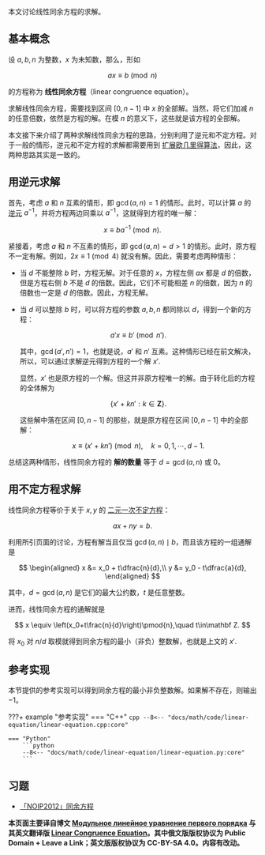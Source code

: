 本文讨论线性同余方程的求解。

## 基本概念

设 $a,b,n$ 为整数，$x$ 为未知数，那么，形如

$$
ax\equiv b\pmod n
$$

的方程称为 **线性同余方程**（linear congruence equation）。

求解线性同余方程，需要找到区间 $[0,n-1]$ 中 $x$ 的全部解。当然，将它们加减 $n$ 的任意倍数，依然是方程的解。在模 $n$ 的意义下，这些就是该方程的全部解。

本文接下来介绍了两种求解线性同余方程的思路，分别利用了逆元和不定方程。对于一般的情形，逆元和不定方程的求解都需要用到 [扩展欧几里得算法](./gcd.md#扩展欧几里得算法)，因此，这两种思路其实是一致的。

## 用逆元求解

首先，考虑 $a$ 和 $n$ 互素的情形，即 $\gcd(a,n)=1$ 的情形。此时，可以计算 $a$ 的 [逆元](./inverse.md)  $a^{-1}$，并将方程两边同乘以 $a^{-1}$，这就得到方程的唯一解：

$$
x \equiv ba^{-1} \pmod n.
$$

紧接着，考虑 $a$ 和 $n$ 不互素的情形，即 $\gcd(a,n)=d>1$ 的情形。此时，原方程不一定有解。例如，$2x\equiv 1\pmod 4$ 就没有解。因此，需要考虑两种情形：

-   当 $d$ 不能整除 $b$ 时，方程无解。对于任意的 $x$，方程左侧 $ax$ 都是 $d$ 的倍数，但是方程右侧 $b$ 不是 $d$ 的倍数。因此，它们不可能相差 $n$ 的倍数，因为 $n$ 的倍数也一定是 $d$ 的倍数。因此，方程无解。

-   当 $d$ 可以整除 $b$ 时，可以将方程的参数 $a,b,n$ 都同除以 $d$，得到一个新的方程：

    $$
    a'x \equiv b'\pmod{n'}.
    $$
    
    其中，$\gcd(a',n')=1$，也就是说，$a'$ 和 $n'$ 互素。这种情形已经在前文解决，所以，可以通过求解逆元得到方程的一个解 $x'$.
    
    显然，$x'$ 也是原方程的一个解。但这并非原方程唯一的解。由于转化后的方程的全体解为
    
    $$
    \{x' + kn' : k\in\mathbf Z\}.
    $$
    
    这些解中落在区间 $[0,n-1]$ 的那些，就是原方程在区间 $[0,n-1]$ 中的全部解：
    
    $$
    x \equiv (x' + kn')\pmod{n},\quad k = 0, 1, \cdots, d-1.
    $$

总结这两种情形，线性同余方程的 **解的数量** 等于 $d=\gcd(a,n)$ 或 $0$。

## 用不定方程求解

线性同余方程等价于关于 $x,y$ 的 [二元一次不定方程](./bezouts.md#两个变量的情形)：

$$
ax + ny = b.
$$

利用所引页面的讨论，方程有解当且仅当 $\gcd(a,n)\mid b$，而且该方程的一组通解是

$$
\begin{aligned}
x &= x_0 + t\dfrac{n}{d},\\
y &= y_0 - t\dfrac{a}{d},
\end{aligned}
$$

其中，$d=\gcd(a,n)$ 是它们的最大公约数，$t$ 是任意整数。

进而，线性同余方程的通解就是

$$
x \equiv \left(x_0+t\frac{n}{d}\right)\pmod{n},\quad t\in\mathbf Z.
$$

将 $x_0$ 对 $n/d$ 取模就得到同余方程的最小（非负）整数解，也就是上文的 $x'$.

## 参考实现

本节提供的参考实现可以得到同余方程的最小非负整数解。如果解不存在，则输出 $-1$。

???+ example "参考实现"
    === "C++"
        ```cpp
        --8<-- "docs/math/code/linear-equation/linear-equation.cpp:core"
        ```
    
    === "Python"
        ```python
        --8<-- "docs/math/code/linear-equation/linear-equation.py:core"
        ```

## 习题

-   [「NOIP2012」同余方程](https://loj.ac/problem/2605)

**本页面主要译自博文 [Модульное линейное уравнение первого порядка](http://e-maxx.ru/algo/diofant_1_equation) 与其英文翻译版 [Linear Congruence Equation](https://cp-algorithms.com/algebra/linear_congruence_equation.html)。其中俄文版版权协议为 Public Domain + Leave a Link；英文版版权协议为 CC-BY-SA 4.0。内容有改动。**
